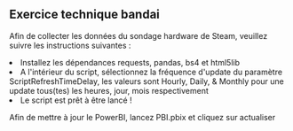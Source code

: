 <h2>Exercice technique bandai</h2>

<p>Afin de collecter les données du sondage hardware de Steam, veuillez suivre les instructions suivantes :
<li>Installez les dépendances requests, pandas, bs4 et html5lib</li>
<li>A l'intérieur du script, sélectionnez la fréquence d'update du paramètre ScriptRefreshTimeDelay, les valeurs sont Hourly, Daily, & Monthly pour une update tous(tes) les heures, jour, mois respectivement</li>
<li>Le script est prêt à être lancé !</li> </p>

<p>Afin de mettre à jour le PowerBI, lancez PBI.pbix et cliquez sur actualiser</p>
